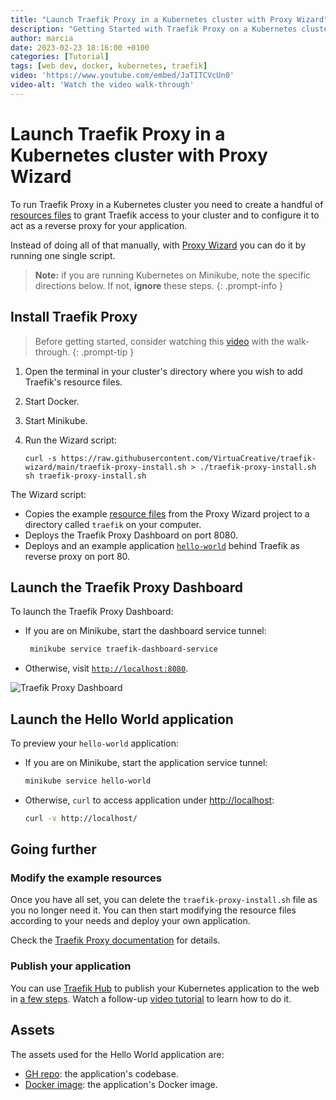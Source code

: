 ```yaml
---
title: "Launch Traefik Proxy in a Kubernetes cluster with Proxy Wizard"
description: "Getting Started with Traefik Proxy on a Kubernetes cluster woth Proxy Wizard"
author: marcia
date: 2023-02-23 18:16:00 +0100
categories: [Tutorial]
tags: [web dev, docker, kubernetes, traefik]
video: 'https://www.youtube.com/embed/JaTITCVcUn0'
video-alt: 'Watch the video walk-through'
---
```


# Launch Traefik Proxy in a Kubernetes cluster with Proxy Wizard

To run Traefik Proxy in a Kubernetes cluster you need to create a handful of
[resources files](https://doc.traefik.io/traefik/getting-started/quick-start-with-kubernetes/)
to grant Traefik access to your cluster and to configure it to act as a reverse proxy
for your application.

Instead of doing all of that manually, with [Proxy Wizard](https://github.com/VirtuaCreative/traefik-wizard)
you can do it by running one single script.

> **Note:** if you are running Kubernetes on Minikube, note the specific directions below. If not,
**ignore** these steps.
{: .prompt-info }

## Install Traefik Proxy

> Before getting started, consider watching this [video](https://www.youtube.com/watch?v=JaTITCVcUn0)
with the walk-through.
{: .prompt-tip }

1. Open the terminal in your cluster's directory where you wish
to add Traefik's resource files.
1. Start Docker.
1. Start Minikube.
1. Run the Wizard script:

   ```shell
   curl -s https://raw.githubusercontent.com/VirtuaCreative/traefik-wizard/main/traefik-proxy-install.sh > ./traefik-proxy-install.sh
   sh traefik-proxy-install.sh
   ```

The Wizard script:

- Copies the example [resource files](https://github.com/VirtuaCreative/traefik-wizard/tree/main/proxy-kube-resources) from the
Proxy Wizard project to a directory called `traefik` on your computer.
- Deploys the Traefik Proxy Dashboard on port 8080.
- Deploys and an example application [`hello-world`](https://github.com/VirtuaCreative/html-hello-world)
behind Traefik as reverse proxy on port 80.

## Launch the Traefik Proxy Dashboard

To launch the Traefik Proxy Dashboard:

- If you are on Minikube, start the dashboard service tunnel:

  ```sh
   minikube service traefik-dashboard-service
   ```

- Otherwise, visit [`http://localhost:8080`](http://localhost:8080).

![Traefik Proxy Dashboard](https://raw.githubusercontent.com/VirtuaCreative/traefik-wizard/main/docs/img/traefik-proxy-dashboard.png)

## Launch the Hello World application

To preview your `hello-world` application:

- If you are on Minikube, start the application service tunnel:

  ```sh
  minikube service hello-world
  ```

- Otherwise, `curl` to access application under [http://localhost](http://localhost):

   ```sh
   curl -v http://localhost/
   ```

## Going further

### Modify the example resources

Once you have all set, you can delete the `traefik-proxy-install.sh` file as you no longer need it.
You can then start modifying the resource files according to your needs and deploy your own application.

Check the [Traefik Proxy documentation](https://doc.traefik.io/traefik/) for details.

### Publish your application

You can use [Traefik Hub](https://doc.traefik.io/traefik-hub/) to publish your Kubernetes application to the
web in [a few steps](../publish-kubernetes-cluster-app-free-traefik-hub/).
Watch a follow-up [video tutorial](https://youtu.be/toWxWTw2tEY) to learn how to do it.

## Assets

The assets used for the Hello World application are:

- [GH repo](https://github.com/VirtuaCreative/html-hello-world): the application's codebase.
- [Docker image](https://hub.docker.com/r/ramosmd/html-hello-world): the application's Docker image.
